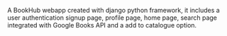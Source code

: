A BookHub webapp created with django python framework, it includes a user authentication signup page, profile page, home page, search page integrated with Google Books API and a add to catalogue option. 
